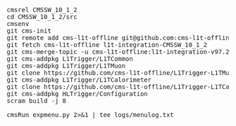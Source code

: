 
<pre>
cmsrel CMSSW_10_1_2
cd CMSSW_10_1_2/src
cmsenv
git cms-init
git remote add cms-l1t-offline git@github.com:cms-l1t-offline/cmssw.git
git fetch cms-l1t-offline l1t-integration-CMSSW_10_1_2
git cms-merge-topic -u cms-l1t-offline:l1t-integration-v97.27.1-CMSSW_10_1_2
git cms-addpkg L1Trigger/L1TCommon
git cms-addpkg L1Trigger/L1TMuon
git clone https://github.com/cms-l1t-offline/L1Trigger-L1TMuon.git L1Trigger/L1TMuon/data
git cms-addpkg L1Trigger/L1TCalorimeter
git clone https://github.com/cms-l1t-offline/L1Trigger-L1TCalorimeter.git L1Trigger/L1TCalorimeter/data
git cms-addpkg HLTrigger/Configuration
scram build -j 8

cmsRun expmenu.py 2>&1 | tee logs/menulog.txt

</pre>
